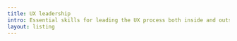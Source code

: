 ```yaml
---
title: UX leadership
intro: Essential skills for leading the UX process both inside and outside organisations.
layout: listing
---
```


